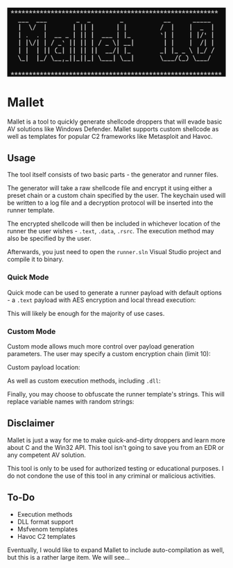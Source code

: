 ![Mallet](./mallet.png)
# Mallet
Mallet is a tool to quickly generate shellcode droppers that will evade basic AV solutions like Windows Defender. Mallet supports custom shellcode as well as templates for popular C2 frameworks like Metasploit and Havoc.

## Usage
The tool itself consists of two basic parts - the generator and runner files. 

The generator will take a raw shellcode file and encrypt it using either a preset chain or a custom chain specified by the user. The keychain used will be written to a log file and a decryption protocol will be inserted into the runner template.

The encrypted shellcode will then be included in whichever location of the runner the user wishes - `.text`, `.data`, `.rsrc`. The execution method may also be specified by the user.

Afterwards, you just need to open the `runner.sln` Visual Studio project and compile it to binary.

### Quick Mode
Quick mode can be used to generate a runner payload with default options - a `.text` payload with AES encryption and local thread execution:

This will likely be enough for the majority of use cases.

### Custom Mode
Custom mode allows much more control over payload generation parameters. The user may specify a custom encryption chain (limit 10):

Custom payload location:

As well as custom execution methods, including `.dll`:

Finally, you may choose to obfuscate the runner template's strings. This will replace variable names with random strings:


## Disclaimer
Mallet is just a way for me to make quick-and-dirty droppers and learn more about C and the Win32 API. This tool isn't going to save you from an EDR or any competent AV solution.

This tool is only to be used for authorized testing or educational purposes. I do not condone the use of this tool in any criminal or malicious activities.

## To-Do
- Execution methods
- DLL format support
- Msfvenom templates
- Havoc C2 templates

Eventually, I would like to expand Mallet to include auto-compilation as well, but this is a rather large item. We will see...

